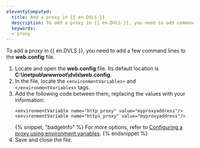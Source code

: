 ```yaml
---
eleventyComputed:
  title: Add a proxy in {{ en.DVLS }}
  description: To add a proxy in {{ en.DVLS }}, you need to add command lines to the web.config file.
  keywords:
  - proxy
---
```

To add a proxy in {{ en.DVLS }}, you need to add a few command lines to the **web.config** file.

1. Locate and open the **web.config** file. Its default location is **C:\inetpub\wwwroot\dvls\web.config**.
1. In the file, locate the `<environmentVariables>` and `</environmentVariables>` tags.
1. Add the following code between them, replacing the values with your information:
   ```
   <environmentVariable name="http_proxy" value="myproxyaddress"/>
   <environmentVariable name="https_proxy" value="myproxyaddress"/>
   ```
   {% snippet, "badgeInfo" %}
   For more options, refer to [Configuring a proxy using environment variables](https://github.com/Azure/azure-sdk-for-net/blob/main/sdk/core/Azure.Core/samples/Configuration.md#configuring-a-proxy-using-environment-variables).
   {% endsnippet %}
1. Save and close the file.
